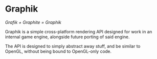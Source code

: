 # Graphik
*Grafik + Graphite = Graphik*  

Graphik is a simple cross-platform rendering API designed for work in an internal
game engine, alongside future porting of said engine.

The API is designed to simply abstract away stuff, and be similar to OpenGL, without
being bound to OpenGL-only code.